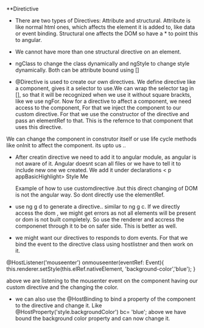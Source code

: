 **Diretictive  

- There are two types of Directives: Attribute and structural.
Attribute is like normal html ones, which affects the element it is added to, like data or event binding. Structural one affects the DOM so have a * to point this to angular.

- We cannot have more than one structural directive on an element.

- ngClass to change the class dynamically and ngStyle to change style dynamically. Both can be attribute bound using []

- @Directive is used to create our own directives. We define directive like a component, gives it a selector to use.We can wrap the selector tag in [], so that it will be recognized when we use it without square brackts, like we use ngFor.
Now for a directive to affect a component, we need access to the component, For that we inject the component to our custom directive. For that we use the constructor of the directive and pass an elementRef to that. This is the refernce to that component that uses this directive.

We can change the component in construtor itself or use life cycle methods like onInit to affect the component. its upto us ..

- After creatin directive we need to add it to angular module, as angular is not aware of it. Angular doesnt scan all files or we have to tell it to include new one we created. We add it under declarations
< p appBasicHighlight> Style Me</p>
Example of how to use customdirective .but this direct changing of DOM is not the angular way. So dont directly use the elementRef.

- use ng g d to generate a directive.. similar to ng g c.
If we directly access the dom , we might get errors as not all elements will be present or dom is not built completely. So use the renderer and accress the componenet through it to be on safer side. This is better as well.

- we might want our directives to responds to dom events. For that we bind the event to the directive class using hostlistner and then work on it.

@HostListener('mouseenter') onmouseenter(eventRef: Event){
    this.renderer.setStyle(this.elRef.nativeElement, 'background-color','blue');
  } 
  
  above we are listening to the mousenter event on the component having our custom directive and the changing the color.
  
  - we can also use the @HostBinding to bind a property of the component to the directive and change it. Like 
  @HostProperty('style.backgroundColor') bc= 'blue';
  above we have bound the background color property and can now change it.

